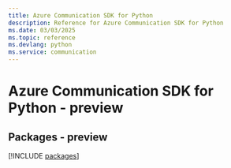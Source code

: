 ```yaml
---
title: Azure Communication SDK for Python
description: Reference for Azure Communication SDK for Python
ms.date: 03/03/2025
ms.topic: reference
ms.devlang: python
ms.service: communication
---
```

# Azure Communication SDK for Python - preview
## Packages - preview
[!INCLUDE [packages](communication-index.md)]
